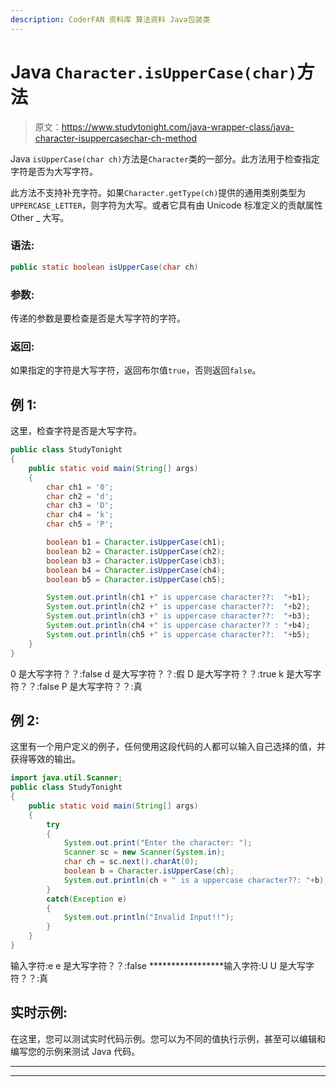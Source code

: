 ```yaml
---
description: CoderFAN 资料库 算法资料 Java包装类
---
```


# Java `Character.isUpperCase(char)`方法

> 原文：<https://www.studytonight.com/java-wrapper-class/java-character-isuppercasechar-ch-method>

Java `isUpperCase(char ch)`方法是`Character`类的一部分。此方法用于检查指定字符是否为大写字符。

此方法不支持补充字符。如果`Character.getType(ch)`提供的通用类别类型为`UPPERCASE_LETTER`，则字符为大写。或者它具有由 Unicode 标准定义的贡献属性 Other _ 大写。

### 语法:

```java
public static boolean isUpperCase(char ch)
```

### 参数:

传递的参数是要检查是否是大写字符的字符。

### 返回:

如果指定的字符是大写字符，返回布尔值`true`，否则返回`false`。

## 例 1:

这里，检查字符是否是大写字符。

```java
public class StudyTonight
{  
	public static void main(String[] args)
	{  
		char ch1 = '0';  
		char ch2 = 'd';  
		char ch3 = 'D';  
		char ch4 = 'k';   
		char ch5 = 'P';  

		boolean b1 = Character.isUpperCase(ch1);  
		boolean b2 = Character.isUpperCase(ch2);  
		boolean b3 = Character.isUpperCase(ch3);  
		boolean b4 = Character.isUpperCase(ch4);  
		boolean b5 = Character.isUpperCase(ch5);  

		System.out.println(ch1 +" is uppercase character??:  "+b1);  
		System.out.println(ch2 +" is uppercase character??:  "+b2);  
		System.out.println(ch3 +" is uppercase character??:  "+b3);  
		System.out.println(ch4 +" is uppercase character?? : "+b4);  
		System.out.println(ch5 +" is uppercase character??:  "+b5);  
	}  
} 
```

0 是大写字符？？:false
d 是大写字符？？:假
D 是大写字符？？:true
k 是大写字符？？:false
P 是大写字符？？:真

## 例 2:

这里有一个用户定义的例子，任何使用这段代码的人都可以输入自己选择的值，并获得等效的输出。

```java
import java.util.Scanner; 
public class StudyTonight
{  
	public static void main(String[] args)
	{  
		try
		{
			System.out.print("Enter the character: ");  
			Scanner sc = new Scanner(System.in);         
			char ch = sc.next().charAt(0);  
			boolean b = Character.isUpperCase(ch);
			System.out.println(ch + " is a uppercase character??: "+b);
		}
		catch(Exception e)
		{
			System.out.println("Invalid Input!!");
		}
	}  
}
```

输入字符:e
e 是大写字符？？:false
*****************输入字符:U
U 是大写字符？？:真

## 实时示例:

在这里，您可以测试实时代码示例。您可以为不同的值执行示例，甚至可以编辑和编写您的示例来测试 Java 代码。

* * *

* * *